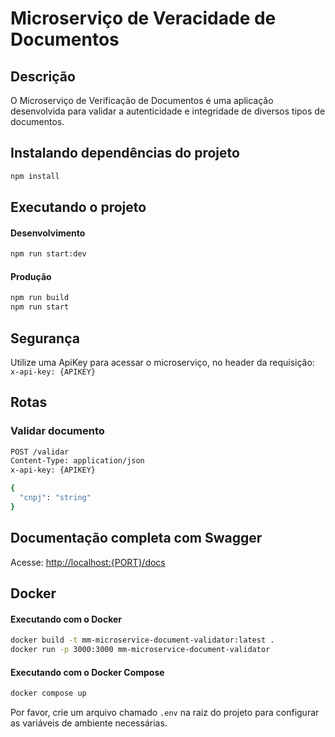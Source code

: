 # Microserviço de Veracidade de Documentos

## Descrição

O Microserviço de Verificação de Documentos é uma aplicação desenvolvida para validar a autenticidade e integridade de diversos tipos de documentos.

## Instalando dependências do projeto

```sh
npm install
```

## Executando o projeto

#### Desenvolvimento

```sh
npm run start:dev
```

#### Produção

```sh
npm run build
npm run start
```

## Segurança

Utilize uma ApiKey para acessar o microserviço, no header da requisição: `x-api-key: {APIKEY}`

## Rotas

### Validar documento

```sh
POST /validar
Content-Type: application/json
x-api-key: {APIKEY}

{
  "cnpj": "string"
}
```

## Documentação completa com Swagger

Acesse: [http://localhost:{PORT}/docs](http://localhost:{PORT}/docs)

## Docker

#### Executando com o Docker

```sh
docker build -t mm-microservice-document-validator:latest .
docker run -p 3000:3000 mm-microservice-document-validator
```

#### Executando com o Docker Compose

```sh
docker compose up
```

Por favor, crie um arquivo chamado `.env` na raiz do projeto para configurar as variáveis de ambiente necessárias.
